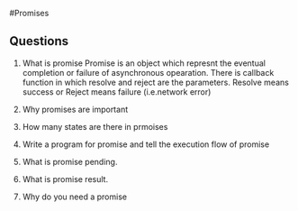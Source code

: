 #Promises

## Questions

1. What is promise
    Promise is an object which represnt the eventual completion or failure of asynchronous opearation.
    There is callback function in which resolve and reject are the parameters.
    Resolve means success or Reject means failure (i.e.network error)

2. Why promises are important
3. How many states are there in prmoises
4. Write a program for promise and tell the execution flow of promise
5. What is promise pending.
6. What is promise result.
7. Why do you need a promise


